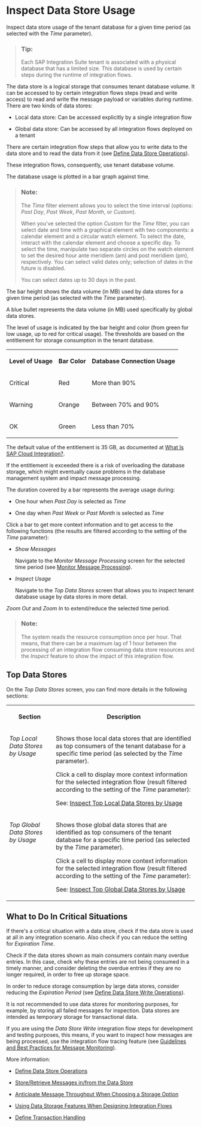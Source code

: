 <!-- loiofcc08f6a450543b7bbed16e7de81e70e -->

# Inspect Data Store Usage

Inspect data store usage of the tenant database for a given time period \(as selected with the *Time* parameter\).

> ### Tip:  
> Each SAP Integration Suite tenant is associated with a physical database that has a limited size. This database is used by certain steps during the runtime of integration flows.

The data store is a logical storage that consumes tenant database volume. It can be accessed to by certain integration flows steps \(read and write access\) to read and write the message payload or variables during runtime. There are two kinds of data stores:

-   Local data store: Can be accessed explicitly by a single integration flow

-   Global data store: Can be accessed by all integration flows deployed on a tenant


There are certain integration flow steps that allow you to write data to the data store and to read the data from it \(see [Define Data Store Operations](define-data-store-operations-79f63a4.md)\).

These integration flows, consequently, use tenant database volume.

The database usage is plotted in a bar graph against time.

> ### Note:  
> The *Time* filter element allows you to select the time interval \(options: *Past Day*, *Past Week*, *Past Month*, or *Custom*\).
> 
> When you've selected the option *Custom* for the *Time* filter, you can select date and time with a graphical element with two components: a calendar element and a circular watch element. To select the date, interact with the calendar element and choose a specific day. To select the time, manipulate two separate circles on the watch element to set the desired hour ante meridiem \(am\) and post meridiem \(pm\), respectively. You can select valid dates only; selection of dates in the future is disabled.
> 
> You can select dates up to 30 days in the past.

The bar height shows the data volume \(in MB\) used by data stores for a given time period \(as selected with the *Time* parameter\).

A blue bullet represents the data volume \(in MB\) used specifically by global data stores.

The level of usage is indicated by the bar height and color \(from green for low usage, up to red for critical usage\). The thresholds are based on the entitlement for storage consumption in the tenant database.


<table>
<tr>
<th valign="top">

Level of Usage

</th>
<th valign="top">

Bar Color

</th>
<th valign="top">

Database Connection Usage

</th>
</tr>
<tr>
<td valign="top">

Critical

</td>
<td valign="top">

Red

</td>
<td valign="top">

More than 90%

</td>
</tr>
<tr>
<td valign="top">

Warning

</td>
<td valign="top">

Orange

</td>
<td valign="top">

Between 70% and 90%

</td>
</tr>
<tr>
<td valign="top">

OK

</td>
<td valign="top">

Green

</td>
<td valign="top">

Less than 70%

</td>
</tr>
</table>

The default value of the entitlement is 35 GB, as documented at [What Is SAP Cloud Integration?](https://help.sap.com/docs/cloud-integration/sap-cloud-integration/what-is-sap-cloud-integration).

If the entitlement is exceeded there is a risk of overloading the database storage, which might eventually cause problems in the database management system and impact message processing.

The duration covered by a bar represents the average usage during:

-   One hour when *Past Day* is selected as *Time* 

-   One day when *Past Week* or *Past Month* is selected as *Time* 


Click a bar to get more context information and to get access to the following functions \(the results are filtered according to the setting of the *Time* parameter\):

-   *Show Messages*

    Navigate to the *Monitor Message Processing* screen for the selected time period \(see [Monitor Message Processing](monitor-message-processing-314df3f.md)\).

-   *Inspect Usage*

    Navigate to the *Top Data Stores* screen that allows you to inspect tenant database usage by data stores in more detail.


*Zoom Out* and *Zoom In* to extend/reduce the selected time period. 

> ### Note:  
> The system reads the resource consumption once per hour. That means, that there can be a maximum lag of 1 hour between the processing of an integration flow consuming data store resources and the *Inspect* feature to show the impact of this integration flow.



<a name="loiofcc08f6a450543b7bbed16e7de81e70e__section_tqd_3w1_bxb"/>

## Top Data Stores

On the *Top Data Stores* screen, you can find more details in the following sections:


<table>
<tr>
<th valign="top">

Section

</th>
<th valign="top">

Description

</th>
</tr>
<tr>
<td valign="top">

*Top Local Data Stores by Usage* 

</td>
<td valign="top">

Shows those local data stores that are identified as top consumers of the tenant database for a specific time period \(as selected by the *Time* parameter\).

Click a cell to display more context information for the selected integration flow \(result filtered according to the setting of the *Time* parameter\):

See: [Inspect Top Local Data Stores by Usage](inspect-top-local-data-stores-by-usage-55670e6.md)

</td>
</tr>
<tr>
<td valign="top">

*Top Global Data Stores by Usage* 

</td>
<td valign="top">

Shows those global data stores that are identified as top consumers of the tenant database for a specific time period \(as selected by the *Time* parameter\).

Click a cell to display more context information for the selected integration flow \(result filtered according to the setting of the *Time* parameter\):

See: [Inspect Top Global Data Stores by Usage](inspect-top-global-data-stores-by-usage-00431bf.md)

</td>
</tr>
</table>



<a name="loiofcc08f6a450543b7bbed16e7de81e70e__section_vgy_pw5_ywb"/>

## What to Do In Critical Situations

If there's a critical situation with a data store, check if the data store is used at all in any integration scenario. Also check if you can reduce the setting for *Expiration Time*.

Check if the data stores shown as main consumers contain many overdue entries. In this case, check why these entries are not being consumed in a timely manner, and consider deleting the overdue entries if they are no longer required, in order to free up storage space.

In order to reduce storage consumption by large data stores, consider reducing the *Expiration Period* \(see [Define Data Store Write Operations](define-data-store-write-operations-46260ee.md)\). 

It is not recommended to use data stores for monitoring purposes, for example, by storing all failed messages for inspection. Data stores are intended as temporary storage for transactional data.

If you are using the *Data Store Write* integration flow steps for development and testing purposes, this means, if you want to inspect how messages are being processed, use the integration flow tracing feature \(see [Guidelines and Best Practices for Message Monitoring](guidelines-and-best-practices-for-message-monitoring-6f598b4.md)\).

More information:

-   [Define Data Store Operations](define-data-store-operations-79f63a4.md)

-   [Store/Retrieve Messages in/from the Data Store](store-retrieve-messages-in-from-the-data-store-604f7b1.md)

-   [Anticipate Message Throughput When Choosing a Storage Option](anticipate-message-throughput-when-choosing-a-storage-option-5b38765.md)

-   [Using Data Storage Features When Designing Integration Flows](using-data-storage-features-when-designing-integration-flows-a836b4e.md)

-   [Define Transaction Handling](define-transaction-handling-2a5d4bc.md)


